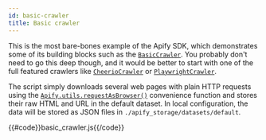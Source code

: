 ```yaml
---
id: basic-crawler
title: Basic crawler
---
```


 This is the most bare-bones example of the Apify SDK, which demonstrates some of its
 building blocks such as the [`BasicCrawler`](/docs/api/basic-crawler).
 You probably don't need to go this deep though, and it would be better to start 
 with one of the full featured crawlers like
 [`CheerioCrawler`](https://sdk.apify.com/docs/examples/cheerio-crawler) or
 [`PlaywrightCrawler`](https://sdk.apify.com/docs/examples/playwright-crawler).

 The script simply downloads several web pages with plain HTTP requests using the
 [`Apify.utils.requestAsBrowser()`](/docs/api/utils#requestasbrowser)
 convenience function and stores their raw HTML and URL in the default dataset.
 In local configuration, the data will be stored as JSON files in `./apify_storage/datasets/default`.

{{#code}}basic_crawler.js{{/code}}
